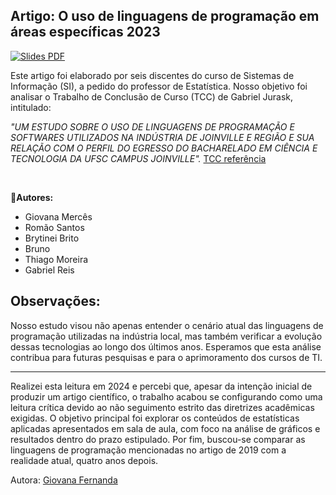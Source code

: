 ## Artigo: O uso de linguagens de programação em áreas específicas 2023

[![Slides PDF](https://img.shields.io/badge/Leitura-ArtigoPDF-purple)](https://drive.google.com/file/d/18jKvWE53PZlYxHeb9HidzDvsQpvR_NnI/view?usp=sharing)

Este artigo foi elaborado por seis discentes do curso de Sistemas de Informação (SI), a pedido do professor de Estatística. Nosso objetivo foi analisar o Trabalho de Conclusão de Curso (TCC) de Gabriel Jurask, intitulado:

*"UM ESTUDO SOBRE O USO DE LINGUAGENS DE PROGRAMAÇÃO E SOFTWARES UTILIZADOS NA INDÚSTRIA DE JOINVILLE E REGIÃO E SUA RELAÇÃO COM O PERFIL DO EGRESSO DO BACHARELADO EM CIÊNCIA E TECNOLOGIA DA UFSC CAMPUS JOINVILLE".*
[TCC referência](https://repositorio.ufsc.br/handle/123456789/197462)

<br>

**📝Autores:**
*  Giovana Mercês
* Romão Santos
* Brytinei Brito
*   Bruno
*   Thiago Moreira
* Gabriel Reis

## **Observações:**
Nosso estudo visou não apenas entender o cenário atual das linguagens de programação utilizadas na indústria local, mas também verificar a evolução dessas tecnologias ao longo dos últimos anos. Esperamos que esta análise contribua para futuras pesquisas e para o aprimoramento dos cursos de TI.

---

Realizei esta leitura em 2024 e percebi que, apesar da intenção inicial de produzir um artigo científico, o trabalho acabou se configurando como uma leitura crítica devido ao não seguimento estrito das diretrizes acadêmicas exigidas. O objetivo principal foi explorar os conteúdos de estatísticas aplicadas apresentados em sala de aula, com foco na análise de gráficos e resultados dentro do prazo estipulado. Por fim, buscou-se comparar as linguagens de programação mencionadas no artigo de 2019 com a realidade atual, quatro anos depois.
  
Autora: [Giovana Fernanda](https://github.com/GiovanaMerces)
